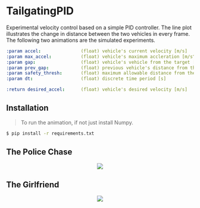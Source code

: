 # TailgatingPID

Experimental velocity control based on a simple PID controller. The line plot illustrates the change in distance between the two vehicles in every frame. The following two animations are the simulated experiments.

```yaml
:param accel:               (float) vehicle's current velocity [m/s]
:param max_accel:           (float) vehicle's maximum accleration [m/s^2]
:param gap:                 (float) vehicle's vehicle from the target [m]
:param prev_gap:            (float) previous vehicle's distance from the target [m]
:param safety_thresh:       (float) maximum allowable distance from the target [m]
:param dt:                  (float) discrete time period [s]

:return desired_accel:      (float) vehicle's desired velocity [m/s]
```
## Installation
> To run the animation, if not just install Numpy.
```bash
$ pip install -r requirements.txt
```

## The Police Chase
<div align="center">
	<img src="resources/police_chase.gif" />
</div>

## The Girlfriend
<div align="center">
	<img src="resources/the_girlfriend.gif" />
</div>
